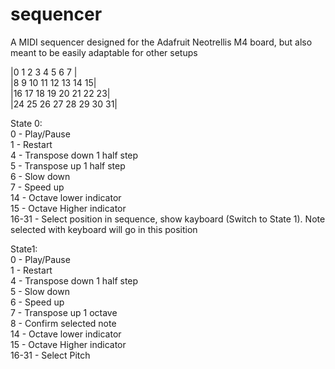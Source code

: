 # sequencer
A MIDI sequencer designed for the Adafruit Neotrellis M4 board, but also meant to be easily adaptable for other setups

|0  1  2  3  4  5  6  7 |  
|8  9  10 11 12 13 14 15|  
|16 17 18 19 20 21 22 23|  
|24 25 26 27 28 29 30 31|  

State 0:  
0 -     Play/Pause  
1 -     Restart  
4 -     Transpose down 1 half step  
5 -     Transpose up 1 half step  
6 -     Slow down    
7 -     Speed up  
14 -    Octave lower indicator  
15 -    Octave Higher indicator  
16-31 - Select position in sequence, show kayboard (Switch to State 1). Note selected with keyboard will go in this position  

State1:  
0 -     Play/Pause  
1 -     Restart  
4 -     Transpose down 1 half step  
5 -     Slow down  
6 -     Speed up  
7 -     Transpose up 1 octave  
8 -     Confirm selected note  
14 -    Octave lower indicator  
15 -    Octave Higher indicator  
16-31 -   Select Pitch  
